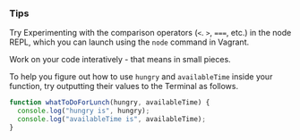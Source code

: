 ### Tips 

Try Experimenting with the comparison operators (`<`. `>`, `===`, etc.) in the node REPL, which you can launch using the `node` command in Vagrant.

Work on your code interatively - that means in small pieces.

To help you figure out how to use `hungry` and `availableTime` inside your function, try outputting their values to the Terminal as follows. 

```javascript 
function whatToDoForLunch(hungry, availableTime) {
  console.log("hungry is", hungry);
  console.log("availableTime is", availableTime);
}
```